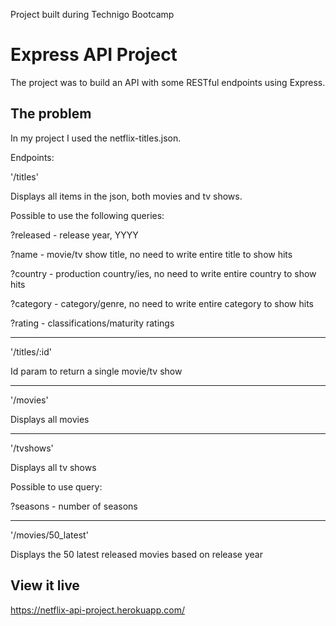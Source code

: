 Project built during Technigo Bootcamp

# Express API Project

The project was to build an API with some RESTful endpoints using Express.

## The problem

In my project I used the netflix-titles.json.

Endpoints:

'/titles'

Displays all items in the json, both movies and tv shows.

Possible to use the following queries:

?released - release year, YYYY

?name - movie/tv show title, no need to write entire title to show hits

?country - production country/ies, no need to write entire country to show hits

?category - category/genre, no need to write entire category to show hits

?rating - classifications/maturity ratings

---

'/titles/:id'

Id param to return a single movie/tv show

---

'/movies'

Displays all movies

---

'/tvshows'

Displays all tv shows

Possible to use query:

?seasons - number of seasons

---

'/movies/50_latest'

Displays the 50 latest released movies based on release year


## View it live

https://netflix-api-project.herokuapp.com/
